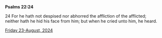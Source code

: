 **Psalms 22:24**

24 For he hath not despised nor abhorred the affliction of the afflicted; neither hath he hid his face from him; but when he cried unto him, he heard.

[Friday 23-August, 2024](https://getbible.life/kjv/Psalms/22/24)
